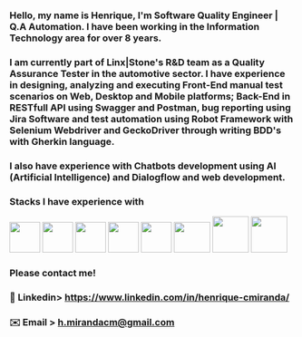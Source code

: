 ### Hello, my name is Henrique, I'm Software Quality Engineer | Q.A Automation. I have been working in the Information Technology area for over 8 years.
### I am currently part of Linx|Stone's R&D team as a Quality Assurance Tester in the automotive sector. I have experience in designing, analyzing and executing Front-End manual test scenarios on Web, Desktop and Mobile platforms; Back-End in RESTfull API using Swagger and Postman, bug reporting using Jira Software and test automation using Robot Framework with Selenium Webdriver and GeckoDriver through writing BDD's with Gherkin language.
### I also have experience with Chatbots development using AI (Artificial Intelligence) and Dialogflow and web development.

### Stacks I have experience with
<img src="https://user-images.githubusercontent.com/70604552/180218116-092b4753-8f3b-488a-b0ca-512c88d16966.png" width="54" height="54"> <img src="https://user-images.githubusercontent.com/70604552/180218347-ef650a72-460d-432d-a44e-d1bd0defab75.png" width="54" height="54"> <img src="https://user-images.githubusercontent.com/70604552/180218823-ce654ddc-6aee-44af-b29d-b33bb858f609.png" width="54" height="54"> <img src="https://user-images.githubusercontent.com/70604552/180219270-64d2c2b9-1742-4a01-8215-22afb7886b99.png" width="54" height="54"> <img src="https://user-images.githubusercontent.com/70604552/180219469-8e7a89e6-935b-423d-999f-5d663f307bff.png" width="54" height="54"> <img src="https://res.cloudinary.com/practicaldev/image/fetch/s--gaI7Ff9D--/c_limit%2Cf_auto%2Cfl_progressive%2Cq_auto%2Cw_880/https://thepracticaldev.s3.amazonaws.com/i/6lu26u1oaysf8cdfiiux.png" width="64" height="54"> <img src="https://agnersecurity.github.io/customer-logo-6.png" width="64" height="64"> <img src="https://www.stickersdevs.com.br/wp-content/uploads/2022/01/nodejs-logo-adesivo-sticker.png" width="64" height="64">












### Please contact me!

### 🔗 Linkedin> https://www.linkedin.com/in/henrique-cmiranda/
### ✉️ Email > h.mirandacm@gmail.com
